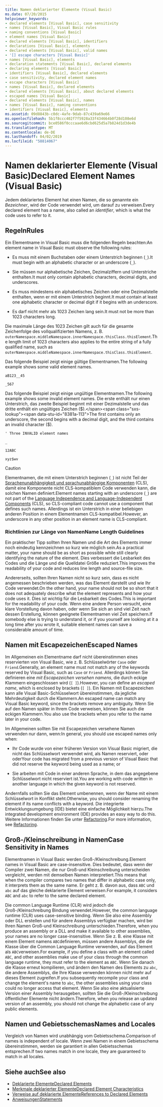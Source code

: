 ```yaml
---
title: Namen deklarierter Elemente (Visual Basic)
ms.date: 07/20/2015
helpviewer_keywords:
- declared elements [Visual Basic], case sensitivity
- names [Visual Basic], Visual Basic rules
- naming conventions [Visual Basic]
- element names [Visual Basic]
- declared elements [Visual Basic], identifiers
- declarations [Visual Basic], elements
- declared elements [Visual Basic], valid names
- '[] escape characters [Visual Basic]'
- names [Visual Basic], elements
- declaration statements [Visual Basic], declared elements
- declaring elements [Visual Basic]
- identifiers [Visual Basic], declared elements
- case sensitivity, declared element names
- escape characters [Visual Basic]
- names [Visual Basic], declared elements
- declared elements [Visual Basic], about declared elements
- escaped names [Visual Basic]
- declared elements [Visual Basic], names
- names [Visual Basic], naming conventions
- identifiers [Visual Basic], elements
ms.assetid: 09d8843b-c0dc-4afe-9dab-87c439a69e66
ms.openlocfilehash: 5b1f8ccc402f7f5928a33f434664b0f28d108e6d
ms.sourcegitcommit: bce0586f0cccaae6d6cbd625d5a7b824d1d3de4b
ms.translationtype: MT
ms.contentlocale: de-DE
ms.lasthandoff: 04/02/2019
ms.locfileid: "58814067"
---
```

# <a name="declared-element-names-visual-basic"></a><span data-ttu-id="8381a-102">Namen deklarierter Elemente (Visual Basic)</span><span class="sxs-lookup"><span data-stu-id="8381a-102">Declared Element Names (Visual Basic)</span></span>
<span data-ttu-id="8381a-103">Jedem deklariertes Element hat einen Namen, die so genannte ein *Bezeichner*, wird der Code verwendet wird, um darauf zu verweisen.</span><span class="sxs-lookup"><span data-stu-id="8381a-103">Every declared element has a name, also called an *identifier*, which is what the code uses to refer to it.</span></span>  
  
## <a name="rules"></a><span data-ttu-id="8381a-104">Regeln</span><span class="sxs-lookup"><span data-stu-id="8381a-104">Rules</span></span>  
 <span data-ttu-id="8381a-105">Ein Elementname in Visual Basic muss die folgenden Regeln beachten:</span><span class="sxs-lookup"><span data-stu-id="8381a-105">An element name in Visual Basic must observe the following rules:</span></span>  
  
-   <span data-ttu-id="8381a-106">Es muss mit einem Buchstaben oder einem Unterstrich beginnen (`_`).</span><span class="sxs-lookup"><span data-stu-id="8381a-106">It must begin with an alphabetic character or an underscore (`_`).</span></span>  
  
-   <span data-ttu-id="8381a-107">Sie müssen nur alphabetische Zeichen, Dezimalziffern und Unterstriche enthalten.</span><span class="sxs-lookup"><span data-stu-id="8381a-107">It must only contain alphabetic characters, decimal digits, and underscores.</span></span>  
  
-   <span data-ttu-id="8381a-108">Es muss mindestens ein alphabetisches Zeichen oder eine Dezimalstelle enthalten, wenn er mit einem Unterstrich beginnt.</span><span class="sxs-lookup"><span data-stu-id="8381a-108">It must contain at least one alphabetic character or decimal digit if it begins with an underscore.</span></span>  
  
-   <span data-ttu-id="8381a-109">Es darf nicht mehr als 1023 Zeichen lang sein.</span><span class="sxs-lookup"><span data-stu-id="8381a-109">It must not be more than 1023 characters long.</span></span>  
  
 <span data-ttu-id="8381a-110">Die maximale Länge des 1023 Zeichen gilt auch für die gesamte Zeichenfolge des vollqualifizierten Namens, z. B. `outerNamespace.middleNamespace.innerNamespace.thisClass.thisElement`.</span><span class="sxs-lookup"><span data-stu-id="8381a-110">The length limit of 1023 characters also applies to the entire string of a fully qualified name, such as `outerNamespace.middleNamespace.innerNamespace.thisClass.thisElement`.</span></span>  
  
 <span data-ttu-id="8381a-111">Das folgende Beispiel zeigt einige gültige Elementnamen.</span><span class="sxs-lookup"><span data-stu-id="8381a-111">The following example shows some valid element names.</span></span>  
  
 `aB123__45`  
  
 `_567`  
  
 <span data-ttu-id="8381a-112">Das folgende Beispiel zeigt einige ungültige Elementnamen.</span><span class="sxs-lookup"><span data-stu-id="8381a-112">The following example shows some invalid element names.</span></span> <span data-ttu-id="8381a-113">Die erste enthält nur einen Unterstrich, das zweite Beispiel beginnt mit einer Dezimalstelle und das dritte enthält ein ungültiges Zeichen ($).</span><span class="sxs-lookup"><span data-stu-id="8381a-113">The first contains only an underscore, the second begins with a decimal digit, and the third contains an invalid character ($).</span></span>  
  
 `' Three INVALID element names`  
  
 `_`  
  
 `12ABC`  
  
 `xyz$wv`  
  
> [!CAUTION]
>  <span data-ttu-id="8381a-114">Elementnamen, die mit einem Unterstrich beginnen (`_`) ist nicht Teil der [Sprachenunabhängigkeit und sprachunabhängige Komponenten](../../../../standard/language-independence-and-language-independent-components.md) (CLS), damit eine Komponente nicht CLS-kompatiblem Code verwenden kann, die solchen Namen definiert.</span><span class="sxs-lookup"><span data-stu-id="8381a-114">Element names starting with an underscore (`_`) are not part of the [Language Independence and Language-Independent Components](../../../../standard/language-independence-and-language-independent-components.md) (CLS), so CLS-compliant code cannot use a component that defines such names.</span></span> <span data-ttu-id="8381a-115">Allerdings ist ein Unterstrich in einer beliebigen anderen Position in einem Elementnamen CLS-kompatibel.</span><span class="sxs-lookup"><span data-stu-id="8381a-115">However, an underscore in any other position in an element name is CLS-compliant.</span></span>  
  
### <a name="name-length-guidelines"></a><span data-ttu-id="8381a-116">Richtlinien zur Länge von Namen</span><span class="sxs-lookup"><span data-stu-id="8381a-116">Name Length Guidelines</span></span>  
 <span data-ttu-id="8381a-117">Ein praktischer Tipp sollten Ihren Namen und die Art des Elements immer noch eindeutig kennzeichnen so kurz wie möglich sein.</span><span class="sxs-lookup"><span data-stu-id="8381a-117">As a practical matter, your name should be as short as possible while still clearly identifying the nature of the element.</span></span> <span data-ttu-id="8381a-118">Dies verbessert die Lesbarkeit des Codes und die Länge und die Quelldatei Größe reduziert.</span><span class="sxs-lookup"><span data-stu-id="8381a-118">This improves the readability of your code and reduces line length and source-file size.</span></span>  
  
 <span data-ttu-id="8381a-119">Andererseits, sollten Ihren Namen nicht so kurz sein, dass es nicht angemessen beschrieben werden, was das Element darstellt und wie Ihr Code verwendet.</span><span class="sxs-lookup"><span data-stu-id="8381a-119">On the other hand, your name should not be so short that it does not adequately describe what the element represents and how your code uses it.</span></span> <span data-ttu-id="8381a-120">Dies ist wichtig für die Lesbarkeit des Codes.</span><span class="sxs-lookup"><span data-stu-id="8381a-120">This is important for the readability of your code.</span></span> <span data-ttu-id="8381a-121">Wenn eine andere Person versucht, eine klare Vorstellung davon haben, oder wenn Sie sich an sind viel Zeit nach dessen Erstellung, können geeignete Elementnamen viel Zeit speichern.</span><span class="sxs-lookup"><span data-stu-id="8381a-121">If somebody else is trying to understand it, or if you yourself are looking at it a long time after you wrote it, suitable element names can save a considerable amount of time.</span></span>  
  
## <a name="escaped-names"></a><span data-ttu-id="8381a-122">Namen mit Escapezeichen</span><span class="sxs-lookup"><span data-stu-id="8381a-122">Escaped Names</span></span>  
 <span data-ttu-id="8381a-123">Im Allgemeinen ein Elementname darf nicht übereinstimmen eines reservierten von Visual Basic, wie z. B. Schlüsselwörter `Case` oder `Friend`.</span><span class="sxs-lookup"><span data-stu-id="8381a-123">Generally, an element name must not match any of the keywords reserved by Visual Basic, such as `Case` or `Friend`.</span></span> <span data-ttu-id="8381a-124">Allerdings können Sie definieren eine *mit Escapezeichen versehen namens*, die durch eckige Klammern eingeschlossen wird (`[ ]`).</span><span class="sxs-lookup"><span data-stu-id="8381a-124">However, you can define an *escaped name*, which is enclosed by brackets (`[ ]`).</span></span> <span data-ttu-id="8381a-125">Ein Namen mit Escapezeichen kann alle Visual Basic-Schlüsselwort übereinstimmen, da jegliche Mehrdeutigkeit durch die Klammern.</span><span class="sxs-lookup"><span data-stu-id="8381a-125">An escaped name can match any Visual Basic keyword, since the brackets remove any ambiguity.</span></span> <span data-ttu-id="8381a-126">Wenn Sie auf den Namen später in Ihrem Code verweisen, können Sie auch die eckigen Klammern.</span><span class="sxs-lookup"><span data-stu-id="8381a-126">You also use the brackets when you refer to the name later in your code.</span></span>  
  
 <span data-ttu-id="8381a-127">Im Allgemeinen sollten Sie mit Escapezeichen versehene Namen verwenden nur dann, wenn:</span><span class="sxs-lookup"><span data-stu-id="8381a-127">In general, you should use escaped names only when:</span></span>  
  
-   <span data-ttu-id="8381a-128">Ihr Code wurde von einer früheren Version von Visual Basic migriert, die nicht das Schlüsselwort verwendet wird, als Namen reserviert, oder oder</span><span class="sxs-lookup"><span data-stu-id="8381a-128">Your code has migrated from a previous version of Visual Basic that did not reserve the keyword being used as a name; or</span></span>  
  
-   <span data-ttu-id="8381a-129">Sie arbeiten mit Code in einer anderen Sprache, in dem das angegebene Schlüsselwort nicht reserviert ist.</span><span class="sxs-lookup"><span data-stu-id="8381a-129">You are working with code written in another language in which the given keyword is not reserved.</span></span>  
  
 <span data-ttu-id="8381a-130">Andernfalls sollten Sie das Element umbenennen, wenn der Name mit einem Schlüsselwort in Konflikt steht.</span><span class="sxs-lookup"><span data-stu-id="8381a-130">Otherwise, you should consider renaming the element if its name conflicts with a keyword.</span></span> <span data-ttu-id="8381a-131">Die integrierte Entwicklungsumgebung (IDE) bietet eine einfache Möglichkeit hierzu.</span><span class="sxs-lookup"><span data-stu-id="8381a-131">The integrated development environment (IDE) provides an easy way to do this.</span></span> <span data-ttu-id="8381a-132">Weitere Informationen finden Sie unter [Refactoring](/visualstudio/vb-ide/refactoring-vb).</span><span class="sxs-lookup"><span data-stu-id="8381a-132">For more information, see [Refactoring](/visualstudio/vb-ide/refactoring-vb).</span></span>  
  
## <a name="case-sensitivity-in-names"></a><span data-ttu-id="8381a-133">Groß-/Kleinschreibung in Namen</span><span class="sxs-lookup"><span data-stu-id="8381a-133">Case Sensitivity in Names</span></span>  
 <span data-ttu-id="8381a-134">Elementnamen in Visual Basic werden Groß-/Kleinschreibung.</span><span class="sxs-lookup"><span data-stu-id="8381a-134">Element names in Visual Basic are case-insensitive.</span></span> <span data-ttu-id="8381a-135">Dies bedeutet, dass wenn der Compiler zwei Namen, die nur Groß-und Kleinschreibung unterscheiden vergleicht, werden mit demselben Namen interpretiert.</span><span class="sxs-lookup"><span data-stu-id="8381a-135">This means that when the compiler compares two names that differ in alphabetic case only, it interprets them as the same name.</span></span> <span data-ttu-id="8381a-136">Er geht z. B. davon aus, dass `ABC` und `abc` auf das gleiche deklarierte Element verweisen.</span><span class="sxs-lookup"><span data-stu-id="8381a-136">For example, it considers `ABC` and `abc` to refer to the same declared element.</span></span>  
  
 <span data-ttu-id="8381a-137">Die common Language Runtime (CLR) wird jedoch die Groß-/Kleinschreibung Bindung verwendet.</span><span class="sxs-lookup"><span data-stu-id="8381a-137">However, the common language runtime (CLR) uses case-sensitive binding.</span></span> <span data-ttu-id="8381a-138">Wenn Sie also eine Assembly oder DLL erstellen und für andere Assemblys verfügbar machen, wird bei Ihren Namen Groß-und Kleinschreibung unterschieden.</span><span class="sxs-lookup"><span data-stu-id="8381a-138">Therefore, when you produce an assembly or a DLL and make it available to other assemblies, your names are no longer case-insensitive.</span></span> <span data-ttu-id="8381a-139">Wenn Sie z. B. eine Klasse mit einem Element namens `ABC`definieren, müssen andere Assemblys, die die Klasse über die Common Language Runtime verwenden, auf das Element als `ABC`verweisen.</span><span class="sxs-lookup"><span data-stu-id="8381a-139">For example, if you define a class with an element called `ABC`, and other assemblies make use of your class through the common language runtime, they must refer to the element as `ABC`.</span></span> <span data-ttu-id="8381a-140">Wenn Sie danach die Klasse erneut kompilieren, und ändern den Namen des Elements zu `abc`, die andere Assemblys, die Ihre Klasse verwenden können nicht mehr auf dieses Element zugreifen.</span><span class="sxs-lookup"><span data-stu-id="8381a-140">If you subsequently recompile your class and change the element's name to `abc`, the other assemblies using your class could no longer access that element.</span></span> <span data-ttu-id="8381a-141">Wenn Sie also eine aktualisierte Version einer Assembly herausgeben, sollten Sie die Groß-/Kleinschreibung öffentlicher Elemente nicht ändern.</span><span class="sxs-lookup"><span data-stu-id="8381a-141">Therefore, when you release an updated version of an assembly, you should not change the alphabetic case of any public elements.</span></span>  
  
## <a name="names-and-locales"></a><span data-ttu-id="8381a-142">Namen und Gebietsschemas</span><span class="sxs-lookup"><span data-stu-id="8381a-142">Names and Locales</span></span>  
 <span data-ttu-id="8381a-143">Vergleich von Namen wird unabhängig vom Gebietsschema.</span><span class="sxs-lookup"><span data-stu-id="8381a-143">Comparison of names is independent of locale.</span></span> <span data-ttu-id="8381a-144">Wenn zwei Namen in einem Gebietsschema übereinstimmen, werden sie garantiert in allen Gebietsschemas entsprechen.</span><span class="sxs-lookup"><span data-stu-id="8381a-144">If two names match in one locale, they are guaranteed to match in all locales.</span></span>  
  
## <a name="see-also"></a><span data-ttu-id="8381a-145">Siehe auch</span><span class="sxs-lookup"><span data-stu-id="8381a-145">See also</span></span>

- [<span data-ttu-id="8381a-146">Deklarierte Elemente</span><span class="sxs-lookup"><span data-stu-id="8381a-146">Declared Elements</span></span>](../../../../visual-basic/programming-guide/language-features/declared-elements/index.md)
- [<span data-ttu-id="8381a-147">Merkmale deklarierter Elemente</span><span class="sxs-lookup"><span data-stu-id="8381a-147">Declared Element Characteristics</span></span>](../../../../visual-basic/programming-guide/language-features/declared-elements/declared-element-characteristics.md)
- [<span data-ttu-id="8381a-148">Verweise auf deklarierte Elemente</span><span class="sxs-lookup"><span data-stu-id="8381a-148">References to Declared Elements</span></span>](../../../../visual-basic/programming-guide/language-features/declared-elements/references-to-declared-elements.md)
- [<span data-ttu-id="8381a-149">Anweisungen</span><span class="sxs-lookup"><span data-stu-id="8381a-149">Statements</span></span>](../../../../visual-basic/language-reference/statements/index.md)
